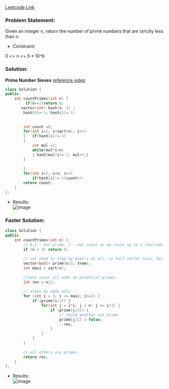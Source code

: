 [Leetcode Link](https://leetcode.com/problems/count-primes/)

### Problem Statement: 
Given an integer n, return the number of prime numbers that are strictly less than n.   
- Constraint:

0 <= n <= 5 * 10^6

### Solution:  

**Prime Number Sieves**
[reference video](https://www.youtube.com/watch?v=Xxu95iiVcPI&list=PLMCXHnjXnTnuX59JRYLwyr6IFkuqTr0oa&index=4)


```cpp
class Solution {
public:
    int countPrimes(int n) {
         if(n<=2)return 0;
       vector<int> hash(n, 1) ;
        hash[0]=-1; hash[1]=-1;
       
        
        int count =0;
        for(int i=2; i<sqrt(n); i++)
        {   if(hash[i]!=-1)
        {  
            int mul =2;
            while(mul*i<n)
            { hash[mul*i]=-1; mul++;}
        }
        
        }
        for(int i=2; i<n; i++)
            if(hash[i]!=-1)count++;
        return count;
    }
};
```

- Results:  
![image](https://user-images.githubusercontent.com/64036955/174632660-1643685a-53f2-4d27-a186-d590d3c54fcb.png)



### Faster Solution:  

```cpp
class Solution {
public:
    int countPrimes(int n) {
        // 0,1 - not prime, 2 - not count as we count up to n (exclude n itself)
        if (n < 3) return 0;
        
        // not need to step by even's at all, so half vector size, half steps number
        vector<bool> prime(n/2, true);
        int maxi = sqrt(n);
        
        //lets count all odds as potential primes
        int res = n/2;
        
        // steps by odds only
        for (int i = 3; i <= maxi; i+=2) {
            if (prime[i/2]) {
                for(int j = i*i; j < n; j += i*2) {
                    if (prime[j/2]) {
                        // found another not prime
                        prime[j/2] = false;
                        --res;
                    }
                }
            }
        }
        
        // all others are primes
        return res;
    }
};
```
- Results:  
![image](https://user-images.githubusercontent.com/64036955/174802567-10224334-0c17-40aa-a73f-541b63b2652c.png)


